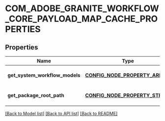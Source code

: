 # COM_ADOBE_GRANITE_WORKFLOW_CORE_PAYLOAD_MAP_CACHE_PROPERTIES

## Properties
Name | Type | Description | Notes
------------ | ------------- | ------------- | -------------
**get_system_workflow_models** | [**CONFIG_NODE_PROPERTY_ARRAY**](configNodePropertyArray.md) |  | [optional] [default to null]
**get_package_root_path** | [**CONFIG_NODE_PROPERTY_STRING**](configNodePropertyString.md) |  | [optional] [default to null]

[[Back to Model list]](../README.md#documentation-for-models) [[Back to API list]](../README.md#documentation-for-api-endpoints) [[Back to README]](../README.md)


